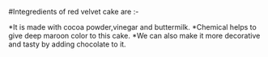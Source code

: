 #Integredients of red velvet cake are :-

*It is made with cocoa powder,vinegar and buttermilk.
*Chemical helps to give deep maroon color to this cake.
*We can also make it more decorative and tasty by adding chocolate to it.
